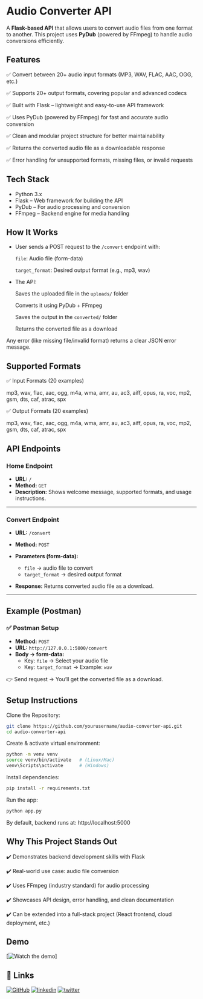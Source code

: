 
# Audio Converter API 

A **Flask-based API** that allows users to convert audio files from one format to another.  This project uses **PyDub** (powered by FFmpeg) to handle audio conversions efficiently. 


## Features  

✅ Convert between 20+ audio input formats (MP3, WAV, FLAC, AAC, OGG, etc.)  

✅ Supports 20+ output formats, covering popular and advanced codecs  

✅ Built with Flask – lightweight and easy-to-use API framework  

✅ Uses PyDub (powered by FFmpeg) for fast and accurate audio conversion  

✅ Clean and modular project structure for better maintainability  

✅ Returns the converted audio file as a downloadable response  

✅ Error handling for unsupported formats, missing files, or invalid requests  


## Tech Stack

- Python 3.x  
- Flask – Web framework for building the API  
- PyDub – For audio processing and conversion  
- FFmpeg – Backend engine for media handling  

## How It Works

- User sends a POST request to the `/convert` endpoint with:  

   `file`: Audio file (form-data)  

   `target_format`: Desired output format (e.g., mp3, wav)  

- The API:  

   Saves the uploaded file in the `uploads/` folder  

   Converts it using PyDub + FFmpeg  

   Saves the output in the `converted/` folder  

   Returns the converted file as a download  

Any error (like missing file/invalid format) returns a clear JSON error message.  

## Supported Formats  

✅ Input Formats (20 examples)  

mp3, wav, flac, aac, ogg, m4a, wma, amr, au, ac3, aiff, opus, ra, voc, mp2, gsm, dts, caf, atrac, spx  

✅ Output Formats (20 examples)  

mp3, wav, flac, aac, ogg, m4a, wma, amr, au, ac3, aiff, opus, ra, voc, mp2, gsm, dts, caf, atrac, spx  

## API Endpoints  

### Home Endpoint  
- **URL:** `/`  
- **Method:** `GET`  
- **Description:** Shows welcome message, supported formats, and usage instructions.  

---

### Convert Endpoint  
- **URL:** `/convert`  
- **Method:** `POST`  
- **Parameters (form-data):**  
  - `file` → audio file to convert  
  - `target_format` → desired output format  

- **Response:** Returns converted audio file as a download.  

---

## Example (Postman)  

### ✅ Postman Setup  
- **Method:** `POST`  
- **URL:** `http://127.0.0.1:5000/convert`  
- **Body → form-data:**  
  - Key: `file` → Select your audio file  
  - Key: `target_format` → Example: `wav`  

👉 Send request → You’ll get the converted file as a download.  

## Setup Instructions

 Clone the Repository:

```bash
git clone https://github.com/yourusername/audio-converter-api.git
cd audio-converter-api
```

Create & activate virtual environment:

```bash
python -m venv venv
source venv/bin/activate   # (Linux/Mac)
venv\Scripts\activate      # (Windows)
```
Install dependencies:

```bash
pip install -r requirements.txt
```
Run the app:
```bash 
python app.py
```
By default, backend runs at: http://localhost:5000

## Why This Project Stands Out

✔️ Demonstrates backend development skills with Flask

✔️ Real-world use case: audio file conversion

✔️ Uses FFmpeg (industry standard) for audio processing

✔️ Showcases API design, error handling, and clean documentation

✔️ Can be extended into a full-stack project (React frontend, cloud deployment, etc.)

##  Demo

[![Watch the demo](https://drive.google.com/file/d/1q87_H6Wty0oGA9NO-IkiXcVRX_uk66Gn/view?usp=sharing)]


## 🔗 Links
[![GitHub](https://img.shields.io/badge/my_github-000?style=for-the-badge&logo=ko-fi&logoColor=white)](https://github.com/shambhavisingh011)
[![linkedin](https://img.shields.io/badge/linkedin-0A66C2?style=for-the-badge&logo=linkedin&logoColor=white)](https://www.linkedin.com/in/shambhavi-singh-619100239/)
[![twitter](https://img.shields.io/badge/leetcode-1DA1F2?style=for-the-badge&logo=twitter&logoColor=white)](https://leetcode.com/u/Shambhavi011/)

